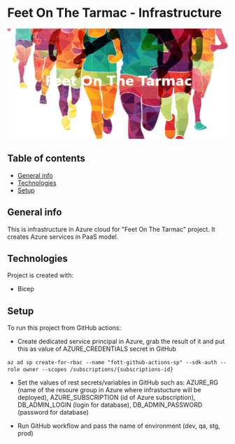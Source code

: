 # Feet On The Tarmac - Infrastructure
![Project logo](./docs/fott-logo.png)

## Table of contents
* [General info](#general-info)
* [Technologies](#technologies)
* [Setup](#setup)

## General info
This is infrastructure in Azure cloud for "Feet On The Tarmac" project. It creates Azure services in PaaS model.
	
## Technologies
Project is created with:
* Bicep
	
## Setup
To run this project from GitHub actions:
* Create dedicated service principal in Azure, grab the result of it and put this as value of AZURE_CREDENTIALS secret in GitHub

```
az ad sp create-for-rbac --name "fott-github-actions-sp" --sdk-auth --role owner --scopes /subscriptions/{subscriptions-id}
```

* Set the values of rest secrets/variables in GitHub such as: AZURE_RG (name of the resoure group in Azure where infrastucture will be deployed), AZURE_SUBSCRIPTION (id of Azure subscription), DB_ADMIN_LOGIN (login for database), DB_ADMIN_PASSWORD (password for database)

* Run GitHub workflow and pass the name of environment (dev, qa, stg, prod)
